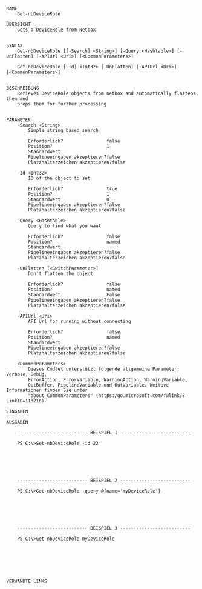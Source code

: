 ﻿```

NAME
    Get-nbDeviceRole
    
ÜBERSICHT
    Gets a DeviceRole from Netbox
    
    
SYNTAX
    Get-nbDeviceRole [[-Search] <String>] [-Query <Hashtable>] [-UnFlatten] [-APIUrl <Uri>] [<CommonParameters>]
    
    Get-nbDeviceRole [-Id] <Int32> [-UnFlatten] [-APIUrl <Uri>] [<CommonParameters>]
    
    
BESCHREIBUNG
    Rerieves DeviceRole objects from netbox and automatically flattens them and
    preps them for further processing
    

PARAMETER
    -Search <String>
        Simple string based search
        
        Erforderlich?                false
        Position?                    1
        Standardwert                 
        Pipelineeingaben akzeptieren?false
        Platzhalterzeichen akzeptieren?false
        
    -Id <Int32>
        ID of the object to set
        
        Erforderlich?                true
        Position?                    1
        Standardwert                 0
        Pipelineeingaben akzeptieren?false
        Platzhalterzeichen akzeptieren?false
        
    -Query <Hashtable>
        Query to find what you want
        
        Erforderlich?                false
        Position?                    named
        Standardwert                 
        Pipelineeingaben akzeptieren?false
        Platzhalterzeichen akzeptieren?false
        
    -UnFlatten [<SwitchParameter>]
        Don't flatten the object
        
        Erforderlich?                false
        Position?                    named
        Standardwert                 False
        Pipelineeingaben akzeptieren?false
        Platzhalterzeichen akzeptieren?false
        
    -APIUrl <Uri>
        API Url for running without connecting
        
        Erforderlich?                false
        Position?                    named
        Standardwert                 
        Pipelineeingaben akzeptieren?false
        Platzhalterzeichen akzeptieren?false
        
    <CommonParameters>
        Dieses Cmdlet unterstützt folgende allgemeine Parameter: Verbose, Debug,
        ErrorAction, ErrorVariable, WarningAction, WarningVariable,
        OutBuffer, PipelineVariable und OutVariable. Weitere Informationen finden Sie unter 
        "about_CommonParameters" (https:/go.microsoft.com/fwlink/?LinkID=113216). 
    
EINGABEN
    
AUSGABEN
    
    -------------------------- BEISPIEL 1 --------------------------
    
    PS C:\>Get-nbDeviceRole -id 22
    
    
    
    
    
    
    -------------------------- BEISPIEL 2 --------------------------
    
    PS C:\>Get-nbDeviceRole -query @{name='myDeviceRole'}
    
    
    
    
    
    
    -------------------------- BEISPIEL 3 --------------------------
    
    PS C:\>Get-nbDeviceRole myDeviceRole
    
    
    
    
    
    
    
VERWANDTE LINKS



```

